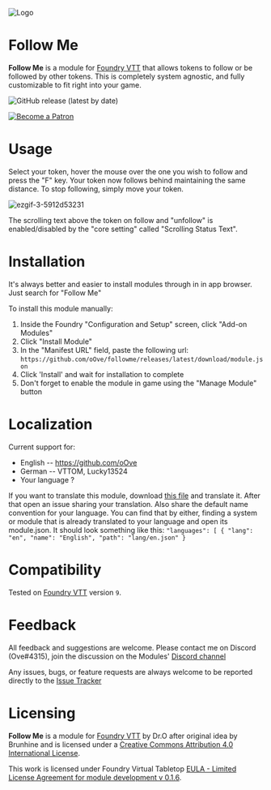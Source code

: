 ![Logo](img/ogFollowMe.png)

# Follow Me
**Follow Me** is a module for [Foundry VTT](https://foundryvtt.com/  "Foundry VTT") that allows tokens to follow or be followed by other tokens. This is completely system agnostic, and fully customizable to fit right into your game.

<p align="center">

![GitHub release (latest by date)](https://img.shields.io/github/v/release/oOve/followme?style=flat-square)

[![Become a Patron](https://img.shields.io/badge/support-patreon-orange.svg?style=flat-square&logo=patreon)](https://www.patreon.com/drO_o)
 </p>

# Usage
Select your token, hover the mouse over the one you wish to follow and press the "F" key. Your token now follows behind maintaining the same distance. To stop following, simply move your token.

![ezgif-3-5912d53231](https://user-images.githubusercontent.com/8543541/167747299-fa7949a4-64b7-4106-b378-a1dd4a253922.gif)

The scrolling text above the token on follow and "unfollow" is enabled/disabled by the "core setting" called "Scrolling Status Text".

# Installation
It's always better and easier to install modules through in in app browser. Just search for "Follow Me"

To install this module manually:
1. Inside the Foundry "Configuration and Setup" screen, click "Add-on Modules"
2. Click "Install Module"
3. In the "Manifest URL" field, paste the following url:
`https://github.com/oOve/followme/releases/latest/download/module.json`
4. Click 'Install' and wait for installation to complete
5. Don't forget to enable the module in game using the "Manage Module" button

# Localization
Current support for:
 * English -- https://github.com/oOve
 * German -- VTTOM, Lucky13524
 * Your language ?


If you want to translate this module, download [this file](lang/en.json) and translate it. After that open an issue sharing your translation. Also share the default name convention for your language. You can find that by either, finding a system or module that is already translated to your language and open its module.json. It should look something like this: ``` "languages": [ { "lang": "en", "name": "English", "path": "lang/en.json" } ```

# Compatibility
Tested on [Foundry VTT](https://foundryvtt.com/  "Foundry VTT") version `9`.

# Feedback
All feedback and suggestions are welcome. Please contact me on Discord (Ove#4315), join the discussion on the Modules' [Discord channel](https://discord.gg/5CCAhsKFDp)

Any issues, bugs, or feature requests are always welcome to be reported directly to the [Issue Tracker](https://github.com/oOve/FollowMe/issues  "Issue Tracker")

# Licensing
**Follow Me** is a module for [Foundry VTT](https://foundryvtt.com/  "Foundry VTT") by Dr.O after original idea by Brunhine and is licensed under a [Creative Commons Attribution 4.0 International License](http://creativecommons.org/licenses/by/4.0/).

This work is licensed under Foundry Virtual Tabletop [EULA - Limited License Agreement for module development v 0.1.6](https://foundryvtt.com/article/license/).
